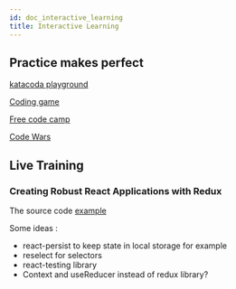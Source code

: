 ```yaml
---
id: doc_interactive_learning
title: Interactive Learning
---
```


## Practice makes perfect
[katacoda playground](https://www.katacoda.com/)

[Coding game](https://www.codingame.com/) 

[Free code camp](https://www.freecodecamp.org/) 

[Code Wars](https://www.codewars.com/dashboard) 

## Live Training
### Creating Robust React Applications with Redux
The source code [example](https://github.com/shaunwa/redux-todos-example)

Some ideas :
 - react-persist to keep state in local storage for example
 - reselect for selectors
 - react-testing library
 - Context and useReducer instead of redux library?
